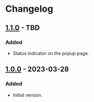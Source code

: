 # Changelog

## [1.1.0] - TBD

### Added

- Status indicator on the popup page.

## [1.0.0] - 2023-03-28

### Added

- Initial version.

[1.1.0]: https://github.com/ClockStorm/clockstorm/compare/1.0.0...main
[1.0.0]: https://github.com/ClockStorm/clockstorm/tree/1.0.0
